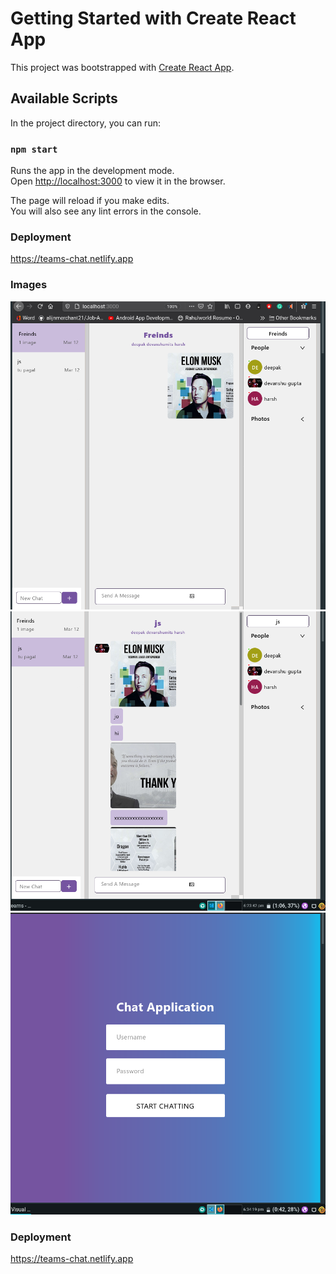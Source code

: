 # Getting Started with Create React App

This project was bootstrapped with [Create React App](https://github.com/facebook/create-react-app).

## Available Scripts

In the project directory, you can run:

### `npm start`

Runs the app in the development mode.\
Open [http://localhost:3000](http://localhost:3000) to view it in the browser.

The page will reload if you make edits.\
You will also see any lint errors in the console.

### Deployment

https://teams-chat.netlify.app

### Images
<img src = "chat 1.png">
<img src = "chat 2 .png">
<img src = "Login.png">

### Deployment

https://teams-chat.netlify.app
